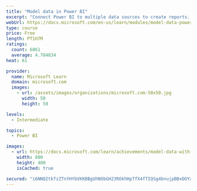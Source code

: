 ```yaml
---
title: "Model data in Power BI"
excerpt: "Connect Power BI to multiple data sources to create reports. Define the relationship between your data sources."
webUrl: https://docs.microsoft.com/en-us/learn/modules/model-data-power-bi/
type: course
price: Free
length: PT1H7M
ratings:
  count: 6061
  average: 4.704834
heat: 61

provider:
  name: Microsoft Learn
  domain: microsoft.com
  images:
    - url: /assets/images/organizations/microsoft.com-50x50.jpg
      width: 50
      height: 50

levels:
  - Intermediate

topics:
  - Power BI

images:
  - url: https://docs.microsoft.com/learn/achievements/model-data-with-power-bi-desktop-social.png
    width: 800
    height: 400
    isCached: true

secured: "i6NNQItkTzZTnYHYbVKKBBgUhNObGH23ROkhHpTfX4fTIQSg4bnujpBBxDOYajM2ud3loKtDcMFPHtOeSTbUPxJoOV6FSwkD6hEezfifDPmqL3lhb+8wSaITGGdVMmlI4MjOj0JSG5zwXF80FojnEOEFdaxXq8Yf77rKbiM5nsoyO3CldSdIsWLfJiH0wJiJWG8xJLYdEfYBWvKULRVKW+2sGrR8iddHa53LSYj2YCSjUYuMNciXOLUHNtwc5GmsySrr7pfWAwzc2dzxS4Zm5hiF00NAFe54wvTOhAzEBYoIMDf08LTJ1Yhbky5Q2NKZMRwf1k3geO5ZAGk/QwEQhqRkRtqfpsOHdHk0z9M5aYCLcMaCZp6ZyZzxnVHKNpu5eruYyzX2xPt0dlT2RooPbnTHWf23rEmvzeoUxdUCHXE=;KW7dP16kyl57YLebgGZwew=="
---
```


